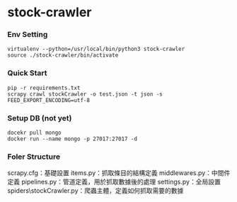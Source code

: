 # stock-crawler

### Env Setting
```
virtualenv --python=/usr/local/bin/python3 stock-crawler
source ./stock-crawler/bin/activate
```

### Quick Start
```
pip -r requirements.txt
scrapy crawl stockCrawler -o test.json -t json -s FEED_EXPORT_ENCODING=utf-8
```

### Setup DB (not yet)
```
docekr pull mongo
docker run --name mongo -p 27017:27017 -d
```

### Foler Structure
scrapy.cfg：基礎設置
items.py：抓取條目的結構定義
middlewares.py：中間件定義
pipelines.py：管道定義，用於抓取數據後的處理
settings.py：全局設置
spiders\stockCrawler.py：爬蟲主體，定義如何抓取需要的數據